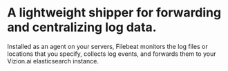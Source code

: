 # A lightweight shipper for forwarding and centralizing log data. 

Installed as an agent on your servers, Filebeat monitors the log files or locations that you specify, collects log events, and forwards them to your Vizion.ai elasticsearch instance.
